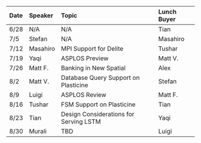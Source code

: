| Date        | Speaker       | Topic  | Lunch Buyer |
| :----------- | :------------- | :------ | :----------- | 
| 6/28        | N/A           | N/A    | Tian        |
| 7/5         |     Stefan    |  N/A   |  Masahiro   |
| 7/12        |  Masahiro     |  MPI Support for Delite |  Tushar     |
| 7/19        |  Yaqi         |  ASPLOS Preview   |  Matt V.    |
| 7/26        |  Matt F.      |  Banking in New Spatial   |  Alex       |
| 8/2         |  Matt V.      |  Database Query Support on Plasticine   |  Stefan     |
| 8/9         |  Luigi        |  ASPLOS Review   |  Matt F.    |
| 8/16        |  Tushar       |  FSM Support on Plasticine   |  Tian       |
| 8/23        |  Tian         |  Design Considerations for Serving LSTM   |  Yaqi       |
| 8/30        |  Murali       |  TBD   |  Luigi      |
